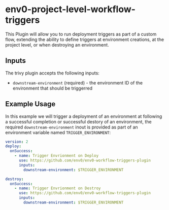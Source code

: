 # env0-project-level-workflow-triggers
This Plugin will allow you to run deployment triggers as part of a custom flow, extending the ability to define triggers at environment creations, at the project level, or when destroying an environment.

## Inputs

The trivy plugin accepts the following inputs:

* `downstream-environment` (required) - the environment ID of the environment that should be triggerred 


## Example Usage



In this example we will trigger a deployment of an environment at following a successful completion or successful destory of an environment, the required `downstream-environment` inout is provided as part of an environment variable named `TRIGGER_ENVIRONMENT`:

```yaml
version: 2
deploy:
  onSuccess:
    - name: Trigger Envrionment on Deploy
      use: https://github.com/env0/env0-workflow-triggers-plugin
      inputs:
        downstream-environment: $TRIGGER_ENVIRONMENT

destroy:
  onSuccess:
    - name: Trigger Envrionment on Destroy
      use: https://github.com/env0/env0-workflow-triggers-plugin
      inputs:
        downstream-environment: $TRIGGER_ENVIRONMENT

```
